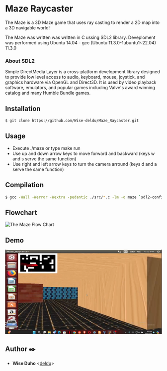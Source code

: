 # Maze Raycaster

The Maze is a 3D Maze game that uses ray casting to render a 2D map into a 3D navigable world!

The Maze was written was written in C ussing SDL2 library. Deveploment was performed using Ubuntu 14.04 - gcc (Ubuntu 11.3.0-1ubuntu1~22.04) 11.3.0

### About SDL2 

Simple DirectMedia Layer is a cross-platform development library designed to provide low level access to audio, keyboard, mouse, joystick, and graphics hardware via OpenGL and Direct3D. It is used by video playback software, emulators, and popular games including Valve's award winning catalog and many Humble Bundle games.

## Installation 
```sh
$ git clone https://github.com/Wise-deldu/Maze_Raycaster.git
```
## Usage 
* Execute ./maze or type make run 
* Use up and down arrow keys to move forward and backward (keys w and s serve the same function)
* Use right and left arrow keys to turn the camera arround (keys d and a serve the same function)

## Compilation
```sh
$ gcc -Wall -Werror -Wextra -pedantic ./src/*.c -lm -o maze `sdl2-config --cflags` `sdl2-config --libs`;
```

## Flowchart
![The Maze Flow Chart](https://i.imgur.com/t0MxNni.png)

## Demo
[![The Maze Demo](https://github.com/Wise-deldu/Maze_Raycaster/blob/main/game.png)](https://youtu.be/0d-jOSHnbRc)

## Author :black_nib:

- **Wise Duho** <[deldu](https://github.com/Wise-deldu)>
